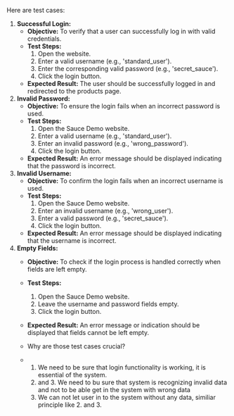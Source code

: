 Here are test cases: 
1. **Successful Login:**
    - **Objective:** To verify that a user can successfully log in with valid credentials.
    - **Test Steps:**
        1. Open the website.
        2. Enter a valid username (e.g., 'standard_user').
        3. Enter the corresponding valid password (e.g., 'secret_sauce').
        4. Click the login button.
    - **Expected Result:** The user should be successfully logged in and redirected to the products page.
2. **Invalid Password:**
    - **Objective:** To ensure the login fails when an incorrect password is used.
    - **Test Steps:**
        1. Open the Sauce Demo website.
        2. Enter a valid username (e.g., 'standard_user').
        3. Enter an invalid password (e.g., 'wrong_password').
        4. Click the login button.
    - **Expected Result:** An error message should be displayed indicating that the password is incorrect.
3. **Invalid Username:**
    - **Objective:** To confirm the login fails when an incorrect username is used.
    - **Test Steps:**
        1. Open the Sauce Demo website.
        2. Enter an invalid username (e.g., 'wrong_user').
        3. Enter a valid password (e.g., 'secret_sauce').
        4. Click the login button.
    - **Expected Result:** An error message should be displayed indicating that the username is incorrect.
4. **Empty Fields:**
    - **Objective:** To check if the login process is handled correctly when fields are left empty.
    - **Test Steps:**
        1. Open the Sauce Demo website.
        2. Leave the username and password fields empty.
        3. Click the login button.
    - **Expected Result:** An error message or indication should be displayed that fields cannot be left empty.
  
    - Why are those test cases crucial?
    - 1. We need to be sure that login functionality is working, it is essential of the system.
      2. and 3. We need to bu sure that system is recognizing invalid data and not to be able get in the system with wrong data
      4. We can not let user in to the system without any data, similiar principle like 2. and 3. 
